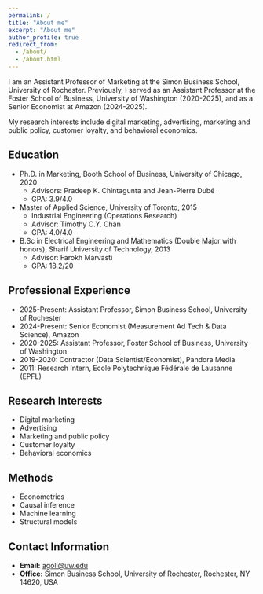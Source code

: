 ```yaml
---
permalink: /
title: "About me"
excerpt: "About me"
author_profile: true
redirect_from: 
  - /about/
  - /about.html
---
```


I am an Assistant Professor of Marketing at the Simon Business School, University of Rochester. Previously, I served as an Assistant Professor at the Foster School of Business, University of Washington (2020-2025), and as a Senior Economist at Amazon (2024-2025).

My research interests include digital marketing, advertising, marketing and public policy, customer loyalty, and behavioral economics.

## Education
* Ph.D. in Marketing, Booth School of Business, University of Chicago, 2020
  * Advisors: Pradeep K. Chintagunta and Jean-Pierre Dubé
  * GPA: 3.9/4.0
* Master of Applied Science, University of Toronto, 2015
  * Industrial Engineering (Operations Research)
  * Advisor: Timothy C.Y. Chan
  * GPA: 4.0/4.0
* B.Sc in Electrical Engineering and Mathematics (Double Major with honors), Sharif University of Technology, 2013
  * Advisor: Farokh Marvasti
  * GPA: 18.2/20

## Professional Experience
* 2025-Present: Assistant Professor, Simon Business School, University of Rochester
* 2024-Present: Senior Economist (Measurement Ad Tech & Data Science), Amazon
* 2020-2025: Assistant Professor, Foster School of Business, University of Washington
* 2019-2020: Contractor (Data Scientist/Economist), Pandora Media
* 2011: Research Intern, Ecole Polytechnique Fédérale de Lausanne (EPFL)

## Research Interests
* Digital marketing
* Advertising
* Marketing and public policy
* Customer loyalty
* Behavioral economics

## Methods
* Econometrics
* Causal inference
* Machine learning
* Structural models

## Contact Information
* **Email:** agoli@uw.edu
* **Office:** Simon Business School, University of Rochester, Rochester, NY 14620, USA
